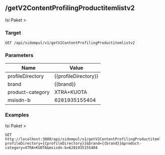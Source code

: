 ## /getV2ContentProfilingProductitemlistv2
Isi Paket &gt;

### Target
```
GET /api/sidompul/v1/getV2ContentProfilingProductitemlistv2
```

### Parameters
Name | Value
--- | ---
profileDirectory|{{profileDirectory}}
brand|{{brand}}
product-category|XTRA+KUOTA
msisdn-b|6281935155404



### Examples
Isi Paket &gt;
```
GET http://localhost:3000/api/sidompul/v1/getV2ContentProfilingProductitemlistv2?profileDirectory={{profileDirectory}}&brand={{brand}}&product-category=XTRA+KUOTA&msisdn-b=6281935155404
```

